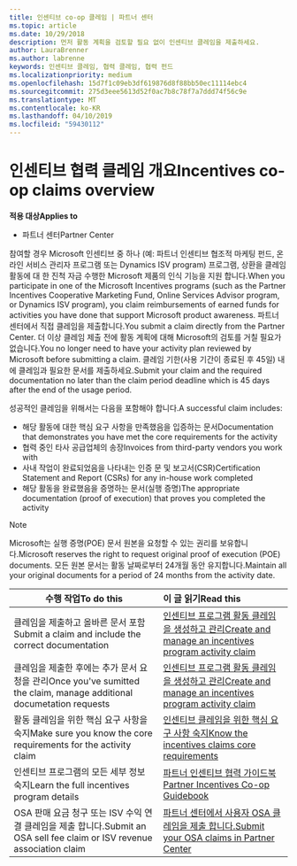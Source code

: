```yaml
---
title: 인센티브 co-op 클레임 | 파트너 센터
ms.topic: article
ms.date: 10/29/2018
description: 먼저 활동 계획을 검토할 필요 없이 인센티브 클레임을 제출하세요.
author: LauraBrenner
ms.author: labrenne
keywords: 인센티브 클레임, 협력 클레임, 협력 펀드
ms.localizationpriority: medium
ms.openlocfilehash: 15d7f1c09eb3df619876d8f88bb50ec11114ebc4
ms.sourcegitcommit: 275d3eee5613d52f0ac7b8c78f7a7ddd74f56c9e
ms.translationtype: MT
ms.contentlocale: ko-KR
ms.lasthandoff: 04/10/2019
ms.locfileid: "59430112"
---
```

# <a name="incentives-co-op-claims-overview"></a><span data-ttu-id="2b170-104">인센티브 협력 클레임 개요</span><span class="sxs-lookup"><span data-stu-id="2b170-104">Incentives co-op claims overview</span></span>

**<span data-ttu-id="2b170-105">적용 대상</span><span class="sxs-lookup"><span data-stu-id="2b170-105">Applies to</span></span>**

- <span data-ttu-id="2b170-106">파트너 센터</span><span class="sxs-lookup"><span data-stu-id="2b170-106">Partner Center</span></span>

<span data-ttu-id="2b170-107">참여할 경우 Microsoft 인센티브 중 하나 (예: 파트너 인센티브 협조적 마케팅 펀드, 온라인 서비스 관리자 프로그램 또는 Dynamics ISV program) 프로그램, 상환을 클레임 활동에 대 한 진척 자금 수행한 Microsoft 제품의 인식 기능을 지원 합니다.</span><span class="sxs-lookup"><span data-stu-id="2b170-107">When you participate in one of the Microsoft Incentives programs (such as the Partner Incentives Cooperative Marketing Fund, Online Services Advisor program, or Dynamics ISV program), you claim reimbursements of earned funds for activities you have done that support Microsoft product awareness.</span></span> <span data-ttu-id="2b170-108">파트너 센터에서 직접 클레임을 제출합니다.</span><span class="sxs-lookup"><span data-stu-id="2b170-108">You submit a claim directly from the Partner Center.</span></span> <span data-ttu-id="2b170-109">더 이상 클레임 제출 전에 활동 계획에 대해 Microsoft의 검토를 거칠 필요가 없습니다.</span><span class="sxs-lookup"><span data-stu-id="2b170-109">You no longer need to have your activity plan reviewed by Microsoft before submitting a claim.</span></span> <span data-ttu-id="2b170-110">클레임 기한(사용 기간이 종료된 후 45일) 내에 클레임과 필요한 문서를 제출하세요.</span><span class="sxs-lookup"><span data-stu-id="2b170-110">Submit your claim and the required documentation no later than the claim period deadline which is 45 days after the end of the usage period.</span></span> 

<span data-ttu-id="2b170-111">성공적인 클레임을 위해서는 다음을 포함해야 합니다.</span><span class="sxs-lookup"><span data-stu-id="2b170-111">A successful claim includes:</span></span>

- <span data-ttu-id="2b170-112">해당 활동에 대한 핵심 요구 사항을 만족했음을 입증하는 문서</span><span class="sxs-lookup"><span data-stu-id="2b170-112">Documentation that demonstrates you have met the core requirements for the activity</span></span>
- <span data-ttu-id="2b170-113">협력 중인 타사 공급업체의 송장</span><span class="sxs-lookup"><span data-stu-id="2b170-113">Invoices from third-party vendors you work with</span></span>
- <span data-ttu-id="2b170-114">사내 작업이 완료되었음을 나타내는 인증 문 및 보고서(CSR)</span><span class="sxs-lookup"><span data-stu-id="2b170-114">Certification Statement and Report (CSRs) for any in-house work completed</span></span>
- <span data-ttu-id="2b170-115">해당 활동을 완료했음을 증명하는 문서(실행 증명)</span><span class="sxs-lookup"><span data-stu-id="2b170-115">The appropriate documentation (proof of execution) that proves you completed the activity</span></span> 

>[!NOTE]
><span data-ttu-id="2b170-116">Microsoft는 실행 증명(POE) 문서 원본을 요청할 수 있는 권리를 보유합니다.</span><span class="sxs-lookup"><span data-stu-id="2b170-116">Microsoft reserves the right to request original proof of execution (POE) documents.</span></span> <span data-ttu-id="2b170-117">모든 원본 문서는 활동 날짜로부터 24개월 동안 유지합니다.</span><span class="sxs-lookup"><span data-stu-id="2b170-117">Maintain all your original documents for a period of 24 months from the activity date.</span></span> 

|**<span data-ttu-id="2b170-118">수행 작업</span><span class="sxs-lookup"><span data-stu-id="2b170-118">To do this</span></span>**   |**<span data-ttu-id="2b170-119">이 글 읽기</span><span class="sxs-lookup"><span data-stu-id="2b170-119">Read this</span></span>**   |
|-----------------|:--------------------------------------|
|<span data-ttu-id="2b170-120">클레임을 제출하고 올바른 문서 포함</span><span class="sxs-lookup"><span data-stu-id="2b170-120">Submit a claim and include the correct documentation</span></span>|[<span data-ttu-id="2b170-121">인센티브 프로그램 활동 클레임을 생성하고 관리</span><span class="sxs-lookup"><span data-stu-id="2b170-121">Create and manage an incentives program activity claim</span></span>](create-incentives-claims.md)|
|<span data-ttu-id="2b170-122">클레임을 제출한 후에는 추가 문서 요청을 관리</span><span class="sxs-lookup"><span data-stu-id="2b170-122">Once you've sumitted the claim, manage additional documetation requests</span></span>|[<span data-ttu-id="2b170-123">인센티브 프로그램 활동 클레임을 생성하고 관리</span><span class="sxs-lookup"><span data-stu-id="2b170-123">Create and manage an incentives program activity claim</span></span>](create-incentives-claims.md)  |
|<span data-ttu-id="2b170-124">활동 클레임을 위한 핵심 요구 사항을 숙지</span><span class="sxs-lookup"><span data-stu-id="2b170-124">Make sure you know the core requirements for the activity claim</span></span>|[<span data-ttu-id="2b170-125">인센티브 클레임을 위한 핵심 요구 사항 숙지</span><span class="sxs-lookup"><span data-stu-id="2b170-125">Know the incentives claims core requirements</span></span>](core-requirements.md)   |
|<span data-ttu-id="2b170-126">인센티브 프로그램의 모든 세부 정보 숙지</span><span class="sxs-lookup"><span data-stu-id="2b170-126">Learn the full incentives program details</span></span>|[<span data-ttu-id="2b170-127">파트너 인센티브 협력 가이드북</span><span class="sxs-lookup"><span data-stu-id="2b170-127">Partner Incentives Co-op Guidebook</span></span>](https://assets.microsoft.com/coop-guidebook.pdf)
|<span data-ttu-id="2b170-128">OSA 판매 요금 청구 또는 ISV 수익 연결 클레임을 제출 합니다.</span><span class="sxs-lookup"><span data-stu-id="2b170-128">Submit an OSA sell fee claim or ISV revenue association claim</span></span> |[<span data-ttu-id="2b170-129">파트너 센터에서 사용자 OSA 클레임을 제출 합니다.</span><span class="sxs-lookup"><span data-stu-id="2b170-129">Submit your OSA claims in Partner Center</span></span>](submit-osa-claim.md)|
                                                                                 
                                   